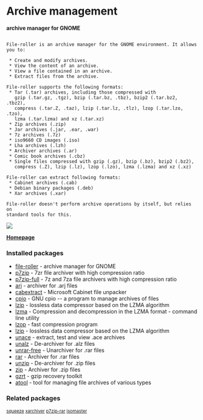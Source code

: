 # Archive management

__archive manager for GNOME__

```

File-roller is an archive manager for the GNOME environment. It allows you to:

 * Create and modify archives.
 * View the content of an archive.
 * View a file contained in an archive.
 * Extract files from the archive.

File-roller supports the following formats:
 * Tar (.tar) archives, including those compressed with
   gzip (.tar.gz, .tgz), bzip (.tar.bz, .tbz), bzip2 (.tar.bz2, .tbz2),
   compress (.tar.Z, .taz), lzip (.tar.lz, .tlz), lzop (.tar.lzo, .tzo),
   lzma (.tar.lzma) and xz (.tar.xz)
 * Zip archives (.zip)
 * Jar archives (.jar, .ear, .war)
 * 7z archives (.7z)
 * iso9660 CD images (.iso)
 * Lha archives (.lzh)
 * Archiver archives (.ar)
 * Comic book archives (.cbz)
 * Single files compressed with gzip (.gz), bzip (.bz), bzip2 (.bz2),
   compress (.Z), lzip (.lz), lzop (.lzo), lzma (.lzma) and xz (.xz)

File-roller can extract following formats:
 * Cabinet archives (.cab)
 * Debian binary packages (.deb)
 * Xar archives (.xar)

File-roller doesn't perform archive operations by itself, but relies on
standard tools for this.

```

![](https://screenshots.debian.net/thumbnail/file-roller/)


 **[Homepage](https://wiki.gnome.org/Apps/FileRoller)**

### Installed packages

* [file-roller](https://packages.debian.org/jessie/file-roller) - archive manager for GNOME
* [p7zip](https://packages.debian.org/jessie/p7zip) - 7zr file archiver with high compression ratio
* [p7zip-full](https://packages.debian.org/jessie/p7zip-full) - 7z and 7za file archivers with high compression ratio
* [arj](https://packages.debian.org/jessie/arj) - archiver for .arj files
* [cabextract](https://packages.debian.org/jessie/cabextract) - Microsoft Cabinet file unpacker
* [cpio](https://packages.debian.org/jessie/cpio) - GNU cpio -- a program to manage archives of files
* [lzip](https://packages.debian.org/jessie/lzip) - lossless data compressor based on the LZMA algorithm
* [lzma](https://packages.debian.org/jessie/lzma) - Compression and decompression in the LZMA format - command line utility
* [lzop](https://packages.debian.org/jessie/lzop) - fast compression program
* [lzip](https://packages.debian.org/jessie/lzip) - lossless data compressor based on the LZMA algorithm
* [unace](https://packages.debian.org/jessie/unace) - extract, test and view .ace archives
* [unalz](https://packages.debian.org/jessie/unalz) - De-archiver for .alz files
* [unrar-free](https://packages.debian.org/jessie/unrar-free) - Unarchiver for .rar files
* [rar](https://packages.debian.org/jessie/rar) - Archiver for .rar files
* [unzip](https://packages.debian.org/jessie/unzip) - De-archiver for .zip files
* [zip](https://packages.debian.org/jessie/zip) - Archiver for .zip files
* [gzrt](https://packages.debian.org/jessie/gzrt) - gzip recovery toolkit
* [atool](https://packages.debian.org/jessie/atool) - tool for managing file archives of various types

### Related packages

<sub> [squeeze](https://packages.debian.org/jessie/squeeze) [xarchiver](https://packages.debian.org/jessie/xarchiver) [p7zip-rar](https://packages.debian.org/jessie/p7zip-rar) [isomaster](https://packages.debian.org/jessie/isomaster)  </sub>
